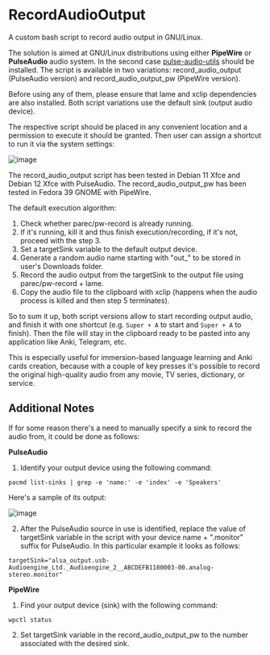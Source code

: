 # RecordAudioOutput
A custom bash script to record audio output in GNU/Linux.

The solution is aimed at GNU/Linux distributions using either **PipeWire** or **PulseAudio** audio system. In the second case [pulse-audio-utils](https://packages.debian.org/sid/pulseaudio-utils) should be installed. The script is available in two variations: record_audio_output (PulseAudio version) and record_audio_output_pw (PipeWire version).

Before using any of them, please ensure that lame and xclip dependencies are also installed. Both script variations use the default sink (output audio device).

The respective script should be placed in any convenient location and a permission to execute it should be granted.
Then user can assign a shortcut to run it via the system settings:

![image](https://user-images.githubusercontent.com/8045344/202848531-43ae65c7-8a83-4bb1-935e-cdce79231c11.png)

The record_audio_output script has been tested in Debian 11 Xfce and Debian 12 Xfce with PulseAudio. The record_audio_output_pw has been tested in Fedora 39 GNOME with PipeWire.

The default execution algorithm:
1. Check whether parec/pw-record is already running.
2. If it's running, kill it and thus finish execution/recording, if it's not, proceed with the step 3.
3. Set a targetSink variable to the default output device.
4. Generate a random audio name starting with "out_" to be stored in user's Downloads folder.
5. Record the audio output from the targetSink to the output file using parec/pw-record + lame.
6. Copy the audio file to the clipboard with xclip (happens when the audio process is killed and then step 5 terminates).

So to sum it up, both script versions allow to start recording output audio, and finish it with one shortcut (e.g. `Super + A` to start and `Super + A` to finish).
Then the file will stay in the clipboard ready to be pasted into any application like Anki, Telegram, etc.

This is especially useful for immersion-based language learning and Anki cards creation, because with a couple of key presses it's possible to record the original high-quality audio from any movie, TV series, dictionary, or service.

## Additional Notes 

If for some reason there's a need to manually specify a sink to record the audio from, it could be done as follows:

**PulseAudio**

1. Identify your output device using the following command:

`pacmd list-sinks | grep -e 'name:' -e 'index' -e 'Speakers'`

Here's a sample of its output:

![image](https://user-images.githubusercontent.com/8045344/202847775-7b07fb32-623c-45ef-ba61-5ff13fa3896d.png)

2. After the PulseAudio source in use is identified, replace the value of targetSink variable in the script with your device name + ".monitor" suffix for PulseAudio.
In this particular example it looks as follows:

`targetSink="alsa_output.usb-Audioengine_Ltd._Audioengine_2__ABCDEFB1180003-00.analog-stereo.monitor"`

**PipeWire**

1. Find your output device (sink) with the following command: 

`wpctl status`

2. Set targetSink variable in the record_audio_output_pw to the number associated with the desired sink.
